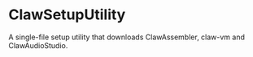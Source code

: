 # ClawSetupUtility

A single-file setup utility that downloads ClawAssembler, claw-vm and ClawAudioStudio.
